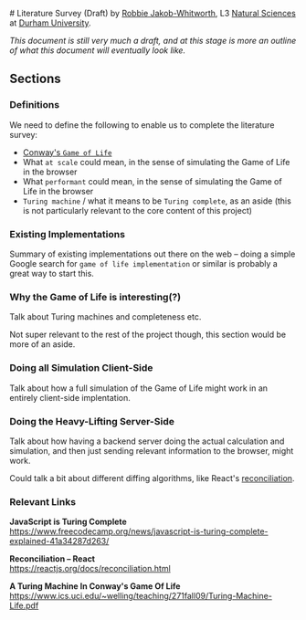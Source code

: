 # Literature Survey (Draft)
by [Robbie Jakob-Whitworth](https://robbie.xyz), L3 [Natural Sciences](https://www.dur.ac.uk/natural.sciences/) at [Durham University](https://www.dur.ac.uk/).

_This document is still very much a draft, and at this stage is more an outline of what this document will eventually look like._

## Sections
### Definitions
We need to define the following to enable us to complete the literature survey:

- [Conway's `Game of Life`](https://en.wikipedia.org/wiki/Conway%27s_Game_of_Life)
- What `at scale` could mean, in the sense of simulating the Game of Life in the browser
- What `performant` could mean, in the sense of simulating the Game of Life in the browser
- `Turing machine` / what it means to be `Turing complete`, as an aside (this is not particularly relevant to the core content of this project)

### Existing Implementations
Summary of existing implementations out there on the web – doing a simple Google search for `game of life implementation` or similar is probably a great way to start this.

### Why the Game of Life is interesting(?)
Talk about Turing machines and completeness etc.

Not super relevant to the rest of the project though, this section would be more of an aside.

### Doing all Simulation Client-Side
Talk about how a full simulation of the Game of Life might work in an entirely client-side implentation.

### Doing the Heavy-Lifting Server-Side
Talk about how having a backend server doing the actual calculation and simulation, and then just sending relevant information to the browser, might work.

Could talk a bit about different diffing algorithms, like React's [reconciliation](https://reactjs.org/docs/reconciliation.html).

### Relevant Links
**JavaScript is Turing Complete**  
https://www.freecodecamp.org/news/javascript-is-turing-complete-explained-41a34287d263/

**Reconciliation – React**  
https://reactjs.org/docs/reconciliation.html

**A Turing Machine In Conway's Game Of Life**  
https://www.ics.uci.edu/~welling/teaching/271fall09/Turing-Machine-Life.pdf
